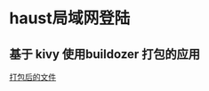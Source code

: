 # haust局域网登陆

基于 kivy 使用buildozer 打包的应用
---
[打包后的文件](https://github.com/Capre-git/haustlogin/blob/master/loghaust-1.0.6-debug.apk)
